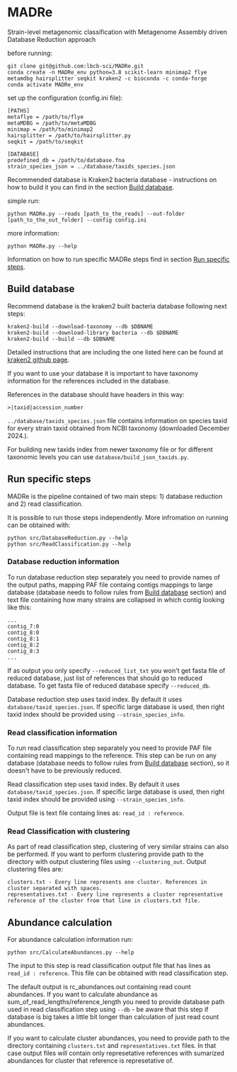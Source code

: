 # MADRe
Strain-level metagenomic classification with Metagenome Assembly driven Database Reduction approach

before running:
```
git clone git@github.com:lbcb-sci/MADRe.git
conda create -n MADRe_env python=3.8 scikit-learn minimap2 flye metamdbg hairsplitter seqkit kraken2 -c bioconda -c conda-forge
conda activate MADRe_env
```
set up the configuration (config.ini file):
```                                                               
[PATHS]
metaflye = /path/to/flye
metaMDBG = /path/to/metaMDBG
minimap = /path/to/minimap2
hairsplitter = /path/to/hairsplitter.py
seqkit = /path/to/seqkit

[DATABASE]
predefined_db = /path/to/database.fna
strain_species_json = ../database/taxids_species.json
```

Recommended database is Kraken2 bacteria database - instructions on how to build it you can find in the section [Build database](#build-database).


simple run:
```
python MADRe.py --reads [path_to_the_reads] --out-folder [path_to_the_out_folder] --config config.ini
```

more information:
```
python MADRe.py --help
```

Information on how to run specific MADRe steps find in section [Run specific steps](#run-specific-steps).

## Build database

Recommend database is the kraken2 built bacteria database following next steps:
```
kraken2-build --download-taxonomy --db $DBNAME
kraken2-build --download-library bacteria --db $DBNAME
kraken2-build --build --db $DBNAME
```

Detailed instructions that are including the one listed here can be found at [kraken2 github page](https://github.com/DerrickWood/kraken2/blob/master/docs/MANUAL.markdown).

If you want to use your database it is important to have taxonomy information for the references included in the database. 

References in the database should have headers in this way:

```
>|taxid|accession_number
```

```../database/taxids_species.json``` file contains information on species taxid for every strain taxid obtained from NCBI taxonomy (downloaded December 2024.). 

For building new taxids index from newer taxonomy file or for different taxonomic levels you can use ```database/build_json_taxids.py```.

## Run specific steps

MADRe is the pipeline contained of two main steps: 1) database reduction and 2) read classification.

It is possible to run those steps independently. More infromation on running can be obtained with:

```
python src/DatabaseReduction.py --help
python src/ReadClassification.py --help
```

### Database reduction information

To run database reduction step separately you need to provide names of the output paths, mapping PAF file containg contigs mappings to large database (database needs to follow rules from [Build database](#build-database) section) and text file containing how many strains are collapsed in which contig looking like this:
```
...
contig_7:0 
contig_8:0 
contig_8:1 
contig_8:2 
contig_8:3
...
```

If as output you only specify ```--reduced_list_txt``` you won't get fasta file of reduced database, just list of references that should go to reduced database. To get fasta file of reduced database specify ```--reduced_db```.

Database reduction step uses taxid index. By default it uses ```database/taxid_species.json```. If specific large database is used, then right taxid index should be provided using ```--strain_species_info```.


### Read classification information

To run read classification step separately you need to provide PAF file containing read mappings to the reference. This step can be run on any database (database needs to follow rules from [Build database](#build-database) section), so it doesn't have to be previously reduced.

Read classification step uses taxid index. By default it uses ```database/taxid_species.json```. If specific large database is used, then right taxid index should be provided using ```--strain_species_info```.

Output file is text file containg lines as: ```read_id : reference```.

### Read Classification with clustering

As part of read classification step, clustering of very similar strains can also be performed. If you want to perform clustering provide path to the directory with output clustering files using ```--clustering_out```. Output clustering files are:
```
clusters.txt - Every line represents one cluster. References in cluster separated with spaces.
representatives.txt - Every line represents a cluster representative reference of the cluster from that line in clusters.txt file.
```

## Abundance calculation

For abundance calculation information run:

```
python src/CalculateAbundances.py --help
```
The input to this step is read classification output file that has lines as ```read_id : reference```. This file can be obtained with read classification step.

The default output is rc_abundances.out containing read count abundances. If you want to calculate abundance as sum_of_read_lengths/reference_length you need to provide database path used in read classification step using ```--db``` - be aware that this step if database is big takes a little bit longer than calculation of just read count abundances. 

If you want to calculate cluster abundances, you need to provide path to the directory containing ```clusters.txt``` and ```representatives.txt``` files. In that case output files will contain only represetative references with sumarized abundances for cluster that reference is represetative of.

